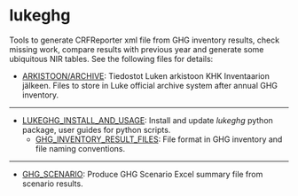 # lukeghg
Tools to generate CRFReporter xml file from GHG inventory results, check missing work, compare results with previous year and generate some ubiquitous NIR tables. See the following files for details:

+ [ARKISTOON/ARCHIVE](ARKISTOON.md): Tiedostot Luken arkistoon KHK Inventaarion jälkeen. 
  Files to store in Luke official archive system after annual GHG inventory.
---
+ [LUKEGHG_INSTALL_AND_USAGE](LUKEGHG_INSTALL_AND_USAGE.md): Install and update *lukeghg* python package, user guides for python scripts.
  + [GHG_INVENTORY_RESULT_FILES](GHG_INVENTORY_RESULT_FILES.md): File format in GHG inventory and file naming conventions.
---
+ [GHG_SCENARIO](GHG_SCENARIO.md): Produce GHG Scenario Excel summary file from scenario results.

